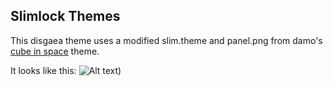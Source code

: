 ## Slimlock Themes
This disgaea theme uses a modified slim.theme and panel.png from damo's [cube in space](http://crunchbang.org/forums/viewtopic.php?id=20326) theme.

It looks like this:
![Alt text](https://raw.github.com/angelic-sedition/dotfiles/master/aesthetics/slimlock/slimlock.png "Disgaea theme"))
